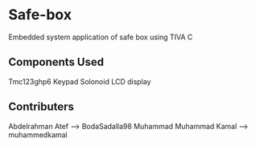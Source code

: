 # Safe-box
Embedded system application of safe box using TIVA C

## Components Used

Tmc123ghp6
Keypad
Solonoid
LCD display


## Contributers

Abdelrahman Atef  --> BodaSadalla98
Muhammad Muhammad Kamal --> muhammedkamal

